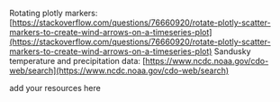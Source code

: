 Rotating plotly markers: [https://stackoverflow.com/questions/76660920/rotate-plotly-scatter-markers-to-create-wind-arrows-on-a-timeseries-plot](https://stackoverflow.com/questions/76660920/rotate-plotly-scatter-markers-to-create-wind-arrows-on-a-timeseries-plot)
Sandusky temperature and precipitation data: [https://www.ncdc.noaa.gov/cdo-web/search](https://www.ncdc.noaa.gov/cdo-web/search)

add your resources here

